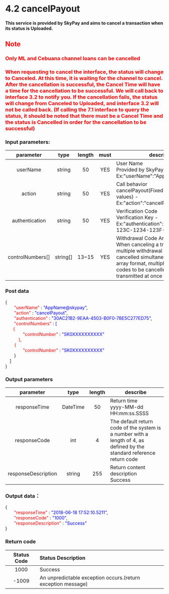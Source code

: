 # 4.2 cancelPayout

#### This service is provided by SkyPay and aims to cancel a transaction when its status is Uploaded.

## <font color=red>Note</font>

### <font color = red>Only ML and Cebuana channel loans can be cancelled</font>

### <font color = red>When requesting to cancel the interface, the status will change to Canceled. At this time, it is waiting for the channel to cancel. After the cancellation is successful, the Cancel Time will have a time for the cancellation to be successful. We will call back to interface 3.2 to notify you. If the cancellation fails, the status will change from Canceled to Uploaded, and interface 3.2 will not be called back. (If calling the 7.1 interface to query the status, it should be noted that there must be a Cancel Time and the status is Cancelled in order for the cancellation to be successful)</font>

### Input parameters:
| parameter                        |    type     | length   |must |describe|
| :-------------------------: | :-----------: |:-----:|:----:|--------------------------------|   
|userName|string|50|YES|User Name <br> Provided by SkyPay - Ex:"userName":"AppName@skypay"|
|action|string|50|YES|Call behavior<br>cancelPayout(Fixed parameter values) - Ex:"action":"cancelPayout"|
|authentication  |string |50|YES| Verification Code<br> Verification Key - Ex:"authentication":"E1234567-123C-1234-123F-A12345670"|
|controlNumbers[] |string[]|13~15  |YES|Withdrawal Code Array <br> When canceling a transaction, multiple withdrawal codes can be cancelled simultaneously. Using array format, multiple withdrawal codes to be cancelled can be transmitted at once|

### Post data

{<br>
  <font color=red>&ensp;&ensp;&ensp;&ensp;"userName"</font> : <font color=blue>"AppName@skypay"</font>,<br>
  <font color=red>&ensp;&ensp;&ensp;&ensp;"action"</font> : <font color=blue>"cancelPayout"</font>,<br>
  <font color=red>&ensp;&ensp;&ensp;&ensp;"authentication"</font> : <font color=blue>"30AC21B2-9EAA-4503-B0F0-7BE5C277ED75"</font>,<br>
  <font color=red>&ensp;&ensp;&ensp;&ensp;"controlNumbers"</font> : <font color=blue> [</font><br>
   <font color=red>&ensp;&ensp;&ensp;   {<br>
        &ensp;&ensp;&ensp;&ensp;&ensp;&ensp;&ensp;&ensp;"controlNumber"</font> : <font color=blue>"SK0XXXXXXXXXX"</font><br>
        <font color=red>&ensp;&ensp;&ensp;&ensp;&ensp;&ensp;},</font><br>
    <font color=red>&ensp;&ensp; &ensp;   {<br>
        &ensp;&ensp;&ensp;&ensp;&ensp;&ensp;&ensp;&ensp;"controlNumber"</font> : <font color=blue>"SK0XXXXXXXXXX"</font><br>
        &ensp;&ensp;&ensp;&ensp;}<br>
    &ensp;&ensp;]<br>
}

### Output parameters

| parameter                        |    type    | length    |describe|
| :-------------------------: | :-----------: |:-----:|--------------------------------|   
|responseTime  |DateTime|50|Return time <br>  yyyy-MM-dd HH:mm:ss.SSSS|
|responseCode  |int|4|The default return code of the system is a number with a length of 4, as defined by the standard reference return code|
|responseDescription  |string|255|Return content description <br>  Success|

### Output data：

{<br>
    <font color=red>&ensp;&ensp;&ensp;&ensp;"responseTime"</font> : <font color=blue>"2018-06-18 17:52:10.5211"</font>,<br>
    <font color=red>&ensp;&ensp;&ensp;&ensp;"responseCode"</font> : <font color=blue>"1000"</font>,<br>
    <font color=red>&ensp;&ensp;&ensp;&ensp;"responseDescription"</font> : <font color=blue>"Success"</font><br>
}

### Return code

| Status   Code                     |  Status Description    | 
| :-------------------------: | :----------- |
|1000|Success|
|-1009|An unpredictable exception occurs.(return exception message)|

